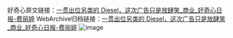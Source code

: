 好奇心原文链接：[一贯出位另类的 Diesel，这次广告只是放肆笑_商业_好奇心日报-费丽婷](https://www.qdaily.com/articles/5992.html)
WebArchive归档链接：[一贯出位另类的 Diesel，这次广告只是放肆笑_商业_好奇心日报-费丽婷](http://web.archive.org/web/20190623165739/https://www.qdaily.com/articles/5992.html)
![image](http://ww3.sinaimg.cn/large/007d5XDply1g3w9fk5ag0j30u05yse81)